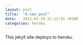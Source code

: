 ```yaml
---
layout: post
title:  "A new post"
date:   2022-03-29 22:12:41 +0300
categories: heroku
---
```

This jekyll site deploys to heroku.